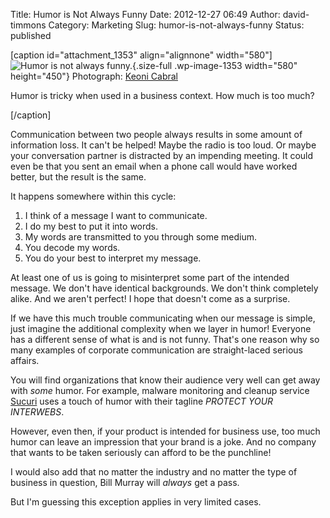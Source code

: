 Title: Humor is Not Always Funny
Date: 2012-12-27 06:49
Author: david-timmons
Category: Marketing
Slug: humor-is-not-always-funny
Status: published

\[caption id="attachment\_1353" align="alignnone" width="580"\]![Humor
is not always
funny.](http://david.timmons.io/wp-content/uploads/2012/12/humor-is-not-always-funny0.jpg "When it comes to humor in business, how much is too much?"){.size-full
.wp-image-1353 width="580" height="450"} Photograph: [Keoni
Cabral](http://www.flickr.com/photos/keoni101/5530280949/ "Katrina Killed the Klown by Keoni Cabral")

Humor is tricky when used in a business context. How much is too much?

\[/caption\]

Communication between two people always results in some amount of
information loss. It can't be helped! Maybe the radio is too loud. Or
maybe your conversation partner is distracted by an impending meeting.
It could even be that you sent an email when a phone call would have
worked better, but the result is the same.

It happens somewhere within this cycle:

1.  I think of a message I want to communicate.
2.  I do my best to put it into words.
3.  My words are transmitted to you through some medium.
4.  You decode my words.
5.  You do your best to interpret my message.

At least one of us is going to misinterpret some part of the intended
message. We don't have identical backgrounds. We don't think completely
alike. And we aren't perfect! I hope that doesn't come as a surprise.

If we have this much trouble communicating when our message is simple,
just imagine the additional complexity when we layer in humor! Everyone
has a different sense of what is and is not funny. That's one reason why
so many examples of corporate communication are straight-laced serious
affairs.

You will find organizations that know their audience very well can get
away with *some* humor. For example, malware monitoring and cleanup
service
[Sucuri](http://sucuri.net/company "Click here to read more about Sucuri.")
uses a touch of humor with their tagline *PROTECT YOUR INTERWEBS*.

However, even then, if your product is intended for business use, too
much humor can leave an impression that your brand is a joke. And no
company that wants to be taken seriously can afford to be the punchline!

I would also add that no matter the industry and no matter the type of
business in question, Bill Murray will *always* get a pass.

But I'm guessing this exception applies in very limited cases.
